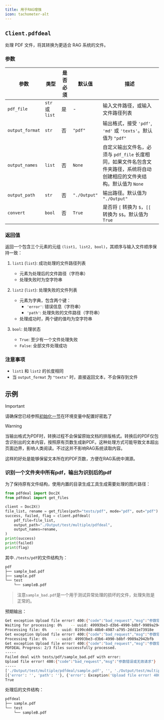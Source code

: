 ```yaml
---
title: 用于RAG增强
icon: tachometer-alt
---
```


## `Client.pdfdeal`

处理 PDF 文件，将其转换为更适合 RAG 系统的文件。

### 参数

| 参数 | 类型 | 是否必须 | 默认值 | 描述 |
|------|------|----------|--------|------|
| `pdf_file` | `str` 或 `list` | 是 | - | 输入文件路径，或输入文件路径列表 |
| `output_format` | `str` | 否 | `"pdf"` | 输出格式，接受 `'pdf'`, `'md'` 或 `'texts'`。默认值为 `"pdf"` |
| `output_names` | `list` | 否 | `None` | 自定义输出文件名，必须与 `pdf_file` 长度相同，如果文件名包含文件夹路径，系统将自动创建相应的文件夹结构。默认值为 `None` |
| `output_path` | `str` | 否 | `"./Output"` | 输出路径。默认值为 `"./Output"` |
| `convert` | `bool` | 否 | `True` | 是否将 `[` 转换为 `$`，`[[` 转换为 `$$`。默认值为 `True` |

### 返回值

返回一个包含三个元素的元组 `(list1, list2, bool)`，其顺序与输入文件顺序保持一致：

1. `list1` (`list`): 成功处理的文件路径列表
   - 元素为处理后的文件路径（字符串）
   - 处理失败时为空字符串

2. `list2` (`list`): 处理失败的文件列表
   - 元素为字典，包含两个键：
     - `'error'`: 错误信息（字符串）
     - `'path'`: 处理失败的文件路径（字符串）
   - 处理成功时，两个键的值均为空字符串

3. `bool`: 处理状态
   - `True`: 至少有一个文件处理失败
   - `False`: 全部文件处理成功

### 注意事项

- `list1` 和 `list2` 的长度相同
- 当 `output_format` 为 `"texts"` 时，直接返回文本，不会保存到文件

## 示例

> [!important]
> 请确保您已经参照[初始化一节](Init.md)在环境变量中配置好密匙了

> [!warning]
> 当输出格式为PDF时，转换过程不会保留原始文档的排版格式。转换后的PDF仅包含识别出的文本内容，按照原有页数生成新PDF。这种处理方式可能导致文本超出页面边界，影响人类阅读。不过这并不影响RAG系统读取内容。
>
> 这样的好处是能够保留文本所在的PDF页数，方便在RAG系统中溯源。

### 识别一个文件夹中所有pdf，输出为识别后的pdf

为了保持原有文件结构，使用内置的目录生成工具生成需要处理的图片路径：

```python
from pdfdeal import Doc2X
from pdfdeal import get_files

client = Doc2X()
file_list, rename = get_files(path="tests/pdf", mode="pdf", out="pdf")
success, failed, flag = client.pdfdeal(
    pdf_file=file_list,
    output_path="./Output/test/multiple/pdfdeal",
    output_names=rename,
)
print(success)
print(failed)
print(flag)
```
其中`./tests/pdf`的文件结构为：
```zsh
pdf
├── sample_bad.pdf
├── sample.pdf
└── test
    └── sampleB.pdf
```

> 注意`sample_bad.pdf`是一个用于测试异常处理的损坏的文件，处理失败是正常的。

预期输出：

```zsh
Get exception Upload file error! 400:{"code":"bad_request","msg":"参数错误或无效请求"}. Retrying in 1 seconds.
Waiting for processing: 0%    -- uuid: 49993be3-d3b6-4990-b8bf-9989a2942bfb
Processing file: 6%    -- uuid: 0199cdd8-48b0-4987-a795-2dd11e73918e
Get exception Upload file error! 400:{"code":"bad_request","msg":"参数错误或无效请求"}. Retrying in 2 seconds.
Processing file: 6%    -- uuid: 49993be3-d3b6-4990-b8bf-9989a2942bfb
Get exception Upload file error! 400:{"code":"bad_request","msg":"参数错误或无效请求"}. Retrying in 4 seconds.
PDFDEAL Progress: 2/3 files successfully processed.
-----
Failed deal with tests/pdf/sample_bad.pdf with error:
Upload file error! 400:{"code":"bad_request","msg":"参数错误或无效请求"}
-----
['./Output/test/multiple/pdfdeal/sample.pdf', '', './Output/test/multiple/pdfdeal/test/sampleB.pdf']
[{'error': '', 'path': ''}, {'error': Exception('Upload file error! 400:{"code":"bad_request","msg":"参数错误或无效请求"}'), 'path': 'tests/pdf/sample_bad.pdf'}, {'error': '', 'path': ''}]
True
```

处理后的文件结构：

```zsh
pdfdeal
├── sample.pdf
└── test
    └── sampleB.pdf
```
